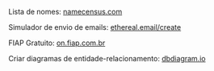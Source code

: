 Lista de nomes:
[namecensus.com](https://namecensus.com)

Simulador de envio de emails:
[ethereal.email/create](https://ethereal.email)

FIAP Gratuito:
[on.fiap.com.br](https://on.fiap.com.br)

Criar diagramas de entidade-relacionamento:
[dbdiagram.io](https://dbdiagram.io/home)
